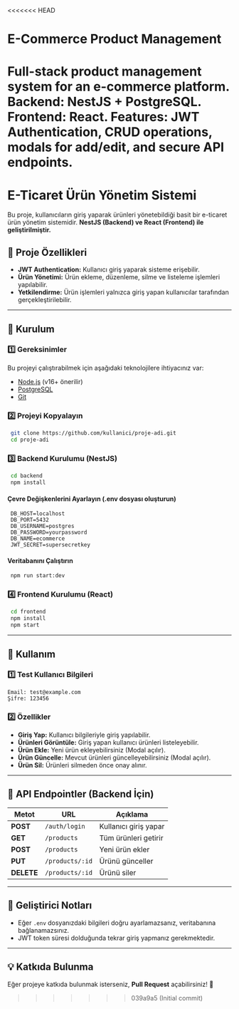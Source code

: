 <<<<<<< HEAD
# E-Commerce Product Management
 Full-stack product management system for an e-commerce platform. Backend: NestJS + PostgreSQL. Frontend: React. Features: JWT Authentication, CRUD operations, modals for add/edit, and secure API endpoints.
=======
# E-Ticaret Ürün Yönetim Sistemi

Bu proje, kullanıcıların giriş yaparak ürünleri yönetebildiği basit bir e-ticaret ürün yönetim sistemidir.
**NestJS (Backend) ve React (Frontend) ile geliştirilmiştir.**

## 📌 Proje Özellikleri
- **JWT Authentication:** Kullanıcı giriş yaparak sisteme erişebilir.
- **Ürün Yönetimi:** Ürün ekleme, düzenleme, silme ve listeleme işlemleri yapılabilir.
- **Yetkilendirme:** Ürün işlemleri yalnızca giriş yapan kullanıcılar tarafından gerçekleştirilebilir.

---

## 🚀 Kurulum

### 1️⃣ **Gereksinimler**
Bu projeyi çalıştırabilmek için aşağıdaki teknolojilere ihtiyacınız var:
- [Node.js](https://nodejs.org/) (v16+ önerilir)
- [PostgreSQL](https://www.postgresql.org/)
- [Git](https://git-scm.com/)

### 2️⃣ **Projeyi Kopyalayın**
```bash
 git clone https://github.com/kullanici/proje-adi.git
 cd proje-adi
```

### 3️⃣ **Backend Kurulumu (NestJS)**
```bash
 cd backend
 npm install
```
#### **Çevre Değişkenlerini Ayarlayın (.env dosyası oluşturun)**
```env
 DB_HOST=localhost
 DB_PORT=5432
 DB_USERNAME=postgres
 DB_PASSWORD=yourpassword
 DB_NAME=ecommerce
 JWT_SECRET=supersecretkey
```

#### **Veritabanını Çalıştırın**
```bash
 npm run start:dev
```

### 4️⃣ **Frontend Kurulumu (React)**
```bash
 cd frontend
 npm install
 npm start
```

---

## 📌 Kullanım
### 1️⃣ **Test Kullanıcı Bilgileri**
```
Email: test@example.com
Şifre: 123456
```
### 2️⃣ **Özellikler**
- **Giriş Yap:** Kullanıcı bilgileriyle giriş yapılabilir.
- **Ürünleri Görüntüle:** Giriş yapan kullanıcı ürünleri listeleyebilir.
- **Ürün Ekle:** Yeni ürün ekleyebilirsiniz (Modal açılır).
- **Ürün Güncelle:** Mevcut ürünleri güncelleyebilirsiniz (Modal açılır).
- **Ürün Sil:** Ürünleri silmeden önce onay alınır.

---

## 🚀 API Endpointler (Backend İçin)
| Metot  | URL | Açıklama |
|--------|-----------------|--------------------------------|
| **POST** | `/auth/login` | Kullanıcı giriş yapar |
| **GET** | `/products` | Tüm ürünleri getirir |
| **POST** | `/products` | Yeni ürün ekler |
| **PUT** | `/products/:id` | Ürünü günceller |
| **DELETE** | `/products/:id` | Ürünü siler |

---

## 🎯 Geliştirici Notları
- Eğer `.env` dosyanızdaki bilgileri doğru ayarlamazsanız, veritabanına bağlanamazsınız.
- JWT token süresi dolduğunda tekrar giriş yapmanız gerekmektedir.

---

## 💡 Katkıda Bulunma
Eğer projeye katkıda bulunmak isterseniz, **Pull Request** açabilirsiniz! 🎉

>>>>>>> 039a9a5 (Initial commit)
